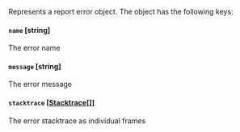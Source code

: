 Represents a report error object. The object has the following keys:

#### `name` [string]
The error name

#### `message` [string]
The error message

#### `stacktrace` [[Stacktrace[]](https://github.com/getsentry/sentry-javascript/blob/master/packages/types/src/stacktrace.ts)]
The error stacktrace as individual frames
